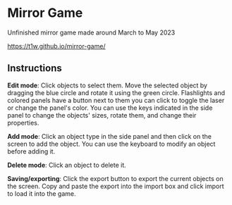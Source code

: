 # Mirror Game
Unfinished mirror game made around March to May 2023

https://t1w.github.io/mirror-game/

## Instructions
**Edit mode**: Click objects to select them. Move the selected object by dragging the blue circle and rotate it using the green circle. Flashlights and colored panels have a button next to them you can click to toggle the laser or change the panel's color. You can use the keys indicated in the side panel to change the objects' sizes, rotate them, and change their properties.

**Add mode**: Click an object type in the side panel and then click on the screen to add the object. You can use the keyboard to modify an object before adding it.

**Delete mode**: Click an object to delete it.

**Saving/exporting**: Click the export button to export the current objects on the screen. Copy and paste the export into the import box and click import to load it into the game.
